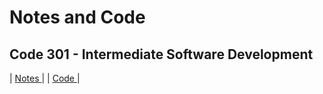 # Notes and Code
## Code 301 - Intermediate Software Development

| [Notes ](https://github.com/Magicwolfes/Ops-301/tree/main/Notes) |
| [Code ](https://github.com/Magicwolfes/Ops-301/tree/main/Scripts) |
